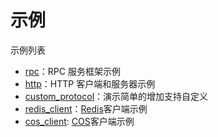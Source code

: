 # 示例

示例列表

- [rpc](rpc)：RPC 服务框架示例
- [http](http)：HTTP 客户端和服务器示例
- [custom_protocol](custom_protocol)：演示简单的增加支持自定义
- [redis_client](redis_client.cc)：[Redis](https://redis.io/)客户端示例
- [cos_client](cos_client.cc): [COS](https://cloud.tencent.com/product/cos)客户端示例
